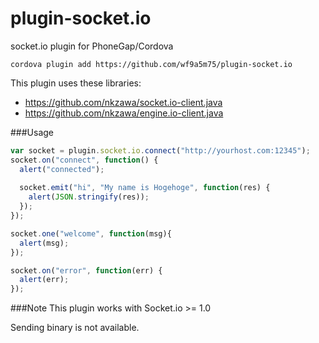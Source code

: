 plugin-socket.io
================

socket.io plugin for PhoneGap/Cordova

```
cordova plugin add https://github.com/wf9a5m75/plugin-socket.io
```

This plugin uses these libraries:
- https://github.com/nkzawa/socket.io-client.java
- https://github.com/nkzawa/engine.io-client.java

###Usage

```js
var socket = plugin.socket.io.connect("http://yourhost.com:12345");
socket.on("connect", function() {
  alert("connected");
  
  socket.emit("hi", "My name is Hogehoge", function(res) {
    alert(JSON.stringify(res));
  });
});

socket.one("welcome", function(msg){
  alert(msg);
});

socket.on("error", function(err) {
  alert(err);
});
```

###Note
This plugin works with Socket.io >= 1.0

Sending binary is not available.
